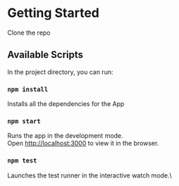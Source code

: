 # Getting Started

Clone the repo

## Available Scripts

In the project directory, you can run:

### `npm install`

Installs all the dependencies for the App

### `npm start`

Runs the app in the development mode.\
Open [http://localhost:3000](http://localhost:3000) to view it in the browser.

### `npm test`

Launches the test runner in the interactive watch mode.\
